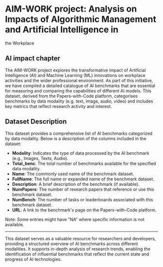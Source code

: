 # AIM-WORK project: Analysis on Impacts of Algorithmic Management and Artificial Intelligence in
the Workplace
## AI impact chapter
 
The AIM-WORK project explores the transformative impact of Artificial Intelligence (AI) and Machine Learning (ML) innovations on workplace activities and the wider professional environment. As part of this initiative, we have compiled a detailed catalogue of AI benchmarks that are essential for measuring and comparing the capabilities of different AI models. This dataset, derived from the Papers-with-Code platform, categorises benchmarks by data modality (e.g. text, image, audio, video) and includes key metrics that reflect research activity and interest.



## Dataset Description

This dataset provides a comprehensive list of AI benchmarks categorized by data modality. Below is a description of the columns included in the dataset:

- **Modality**: Indicates the type of data processed by the AI benchmark (e.g., Images, Texts, Audio).
- **Total_benc**: The total number of benchmarks available for the specified data modality.
- **Name**: The commonly used name of the benchmark dataset.
- **FullName**: The full name or expanded name of the benchmark dataset.
- **Description**: A brief description of the benchmark (if available).
- **NumPapers**: The number of research papers that reference or use this benchmark dataset.
- **NumBench**: The number of tasks or leaderboards associated with this benchmark dataset.
- **URL**: A link to the benchmark's page on the Papers-with-Code platform.

Note: Some entries might have "NA" where specific information is not available.

---

This dataset serves as a valuable resource for researchers and developers, providing a structured overview of AI benchmarks across different modalities. It supports in-depth analysis of research trends, enabling the identification of influential benchmarks that reflect the current state and progress of AI technologies.